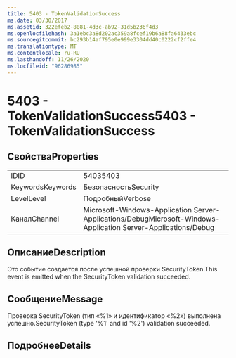 ```yaml
---
title: 5403 - TokenValidationSuccess
ms.date: 03/30/2017
ms.assetid: 322efeb2-8081-4d3c-ab92-31d5b236f4d3
ms.openlocfilehash: 3a1ebc3a8d202ac359a8fcef19b6a88fa6433ebc
ms.sourcegitcommit: bc293b14af795e0e999e3304dd40c0222cf2ffe4
ms.translationtype: MT
ms.contentlocale: ru-RU
ms.lasthandoff: 11/26/2020
ms.locfileid: "96286985"
---
```

# <a name="5403---tokenvalidationsuccess"></a><span data-ttu-id="77c65-102">5403 - TokenValidationSuccess</span><span class="sxs-lookup"><span data-stu-id="77c65-102">5403 - TokenValidationSuccess</span></span>

## <a name="properties"></a><span data-ttu-id="77c65-103">Свойства</span><span class="sxs-lookup"><span data-stu-id="77c65-103">Properties</span></span>  
  
|||  
|-|-|  
|<span data-ttu-id="77c65-104">ID</span><span class="sxs-lookup"><span data-stu-id="77c65-104">ID</span></span>|<span data-ttu-id="77c65-105">5403</span><span class="sxs-lookup"><span data-stu-id="77c65-105">5403</span></span>|  
|<span data-ttu-id="77c65-106">Keywords</span><span class="sxs-lookup"><span data-stu-id="77c65-106">Keywords</span></span>|<span data-ttu-id="77c65-107">Безопасность</span><span class="sxs-lookup"><span data-stu-id="77c65-107">Security</span></span>|  
|<span data-ttu-id="77c65-108">Level</span><span class="sxs-lookup"><span data-stu-id="77c65-108">Level</span></span>|<span data-ttu-id="77c65-109">Подробный</span><span class="sxs-lookup"><span data-stu-id="77c65-109">Verbose</span></span>|  
|<span data-ttu-id="77c65-110">Канал</span><span class="sxs-lookup"><span data-stu-id="77c65-110">Channel</span></span>|<span data-ttu-id="77c65-111">Microsoft-Windows-Application Server-Applications/Debug</span><span class="sxs-lookup"><span data-stu-id="77c65-111">Microsoft-Windows-Application Server-Applications/Debug</span></span>|  
  
## <a name="description"></a><span data-ttu-id="77c65-112">Описание</span><span class="sxs-lookup"><span data-stu-id="77c65-112">Description</span></span>  

 <span data-ttu-id="77c65-113">Это событие создается после успешной проверки SecurityToken.</span><span class="sxs-lookup"><span data-stu-id="77c65-113">This event is emitted when the SecurityToken validation succeeded.</span></span>  
  
## <a name="message"></a><span data-ttu-id="77c65-114">Сообщение</span><span class="sxs-lookup"><span data-stu-id="77c65-114">Message</span></span>  

 <span data-ttu-id="77c65-115">Проверка SecurityToken (тип «%1» и идентификатор «%2») выполнена успешно.</span><span class="sxs-lookup"><span data-stu-id="77c65-115">SecurityToken (type '%1' and id '%2') validation succeeded.</span></span>  
  
## <a name="details"></a><span data-ttu-id="77c65-116">Подробнее</span><span class="sxs-lookup"><span data-stu-id="77c65-116">Details</span></span>
